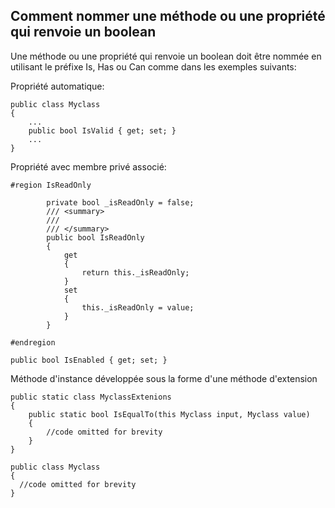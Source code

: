 ## Comment nommer une méthode ou une propriété qui renvoie un boolean


Une méthode ou une propriété qui renvoie un boolean doit être nommée en utilisant le préfixe Is, Has ou Can comme dans les exemples suivants:

Propriété automatique:
```Csharp
public class Myclass
{
    ...
    public bool IsValid { get; set; }
    ...
}
```

Propriété avec membre privé associé:
```Csharp
#region IsReadOnly

        private bool _isReadOnly = false;
        /// <summary>
        /// 
        /// </summary>
        public bool IsReadOnly
        {
            get
            {
                return this._isReadOnly;
            }
            set
            {
                this._isReadOnly = value;
            }
        }

#endregion
```


```Csharp
public bool IsEnabled { get; set; }
```

Méthode d'instance développée sous la forme d'une méthode d'extension
```Csharp
public static class MyclassExtenions
{
    public static bool IsEqualTo(this Myclass input, Myclass value)
    {
        //code omitted for brevity
    }   
}

public class Myclass
{
  //code omitted for brevity
}


```

